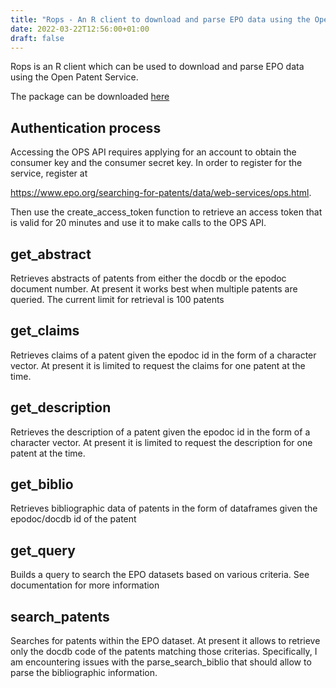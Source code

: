 ```yaml
---
title: "Rops - An R client to download and parse EPO data using the Open Patent Service"
date: 2022-03-22T12:56:00+01:00
draft: false
---
```

Rops is an R client which can be used to download and parse EPO data using the Open Patent Service.

The package can be downloaded [here](https://github.com/AlessioNar/Rops)

## Authentication process

Accessing the OPS API requires applying for an account to obtain the consumer key and the consumer secret key. In order to register for the service, register at

https://www.epo.org/searching-for-patents/data/web-services/ops.html.

Then use the create_access_token function to retrieve an access token that is valid for 20 minutes and use it to make calls to the OPS API.

## get_abstract

Retrieves abstracts of patents from either the docdb or the epodoc document number. At present it works best when multiple patents are queried. The current limit for retrieval is 100 patents

## get_claims

Retrieves claims of a patent given the epodoc id in the form of a character vector. At present it is limited to request the claims for one patent at the time.

## get_description

Retrieves the description of a patent given the epodoc id in the form of a character vector. At present it is limited to request the description for one patent at the time.

## get_biblio

Retrieves bibliographic data of patents in the form of dataframes given the epodoc/docdb id of the patent

## get_query

Builds a query to search the EPO datasets based on various criteria. See documentation for more information

## search_patents

Searches for patents within the EPO dataset. At present it allows to retrieve only the docdb code of the patents matching those criterias. Specifically, I am encountering issues with the parse_search_biblio that should allow to parse the bibliographic information.
